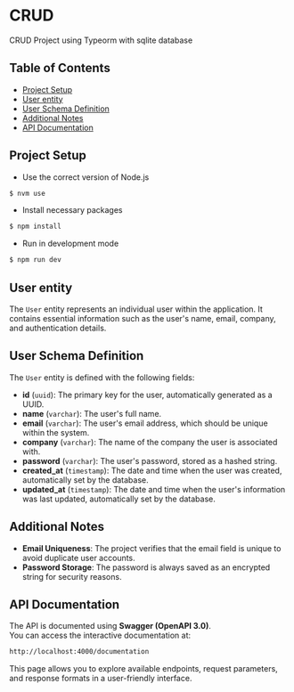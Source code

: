 <h1> CRUD </h1>

CRUD Project using Typeorm with sqlite database

<h2> Table of Contents</h2>

- [Project Setup](#project-setup)
- [User entity](#user-entity)
- [User Schema Definition](#user-schema-definition)
- [Additional Notes](#additional-notes)
- [API Documentation](#api-documentation)

## Project Setup

- Use the correct version of Node.js

```bash
$ nvm use
```

- Install necessary packages

```bash
$ npm install
```

- Run in development mode

```bash
$ npm run dev
```

## User entity

The `User` entity represents an individual user within the application. It contains essential information such as the user's name, email, company, and authentication details.

## User Schema Definition

The `User` entity is defined with the following fields:

- **id** (`uuid`): The primary key for the user, automatically generated as a UUID.
- **name** (`varchar`): The user's full name.
- **email** (`varchar`): The user's email address, which should be unique within the system.
- **company** (`varchar`): The name of the company the user is associated with.
- **password** (`varchar`): The user's password, stored as a hashed string.
- **created_at** (`timestamp`): The date and time when the user was created, automatically set by the database.
- **updated_at** (`timestamp`): The date and time when the user's information was last updated, automatically set by the database.

## Additional Notes

- **Email Uniqueness**: The project verifies that the email field is unique to avoid duplicate user accounts.
- **Password Storage**: The password is always saved as an encrypted string for security reasons.

## API Documentation

The API is documented using **Swagger (OpenAPI 3.0)**.  
You can access the interactive documentation at:

```bash
http://localhost:4000/documentation
```

This page allows you to explore available endpoints, request parameters, and response formats in a user-friendly interface.
